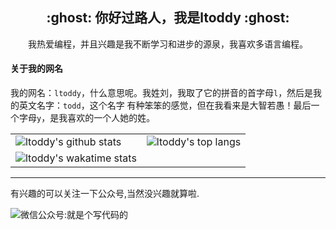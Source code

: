 <h2 align="center">:ghost: 你好过路人，我是ltoddy :ghost:</h2>

<p align="center">我热爱编程，并且兴趣是我不断学习和进步的源泉，我喜欢多语言编程。</p>

#### 关于我的网名

我的网名：`ltoddy`，什么意思呢。我姓刘，我取了它的拼音的首字母`l`，然后是我的英文名字：`todd`，这个名字
有种笨笨的感觉，但在我看来是大智若愚！最后一个字母`y`，是我喜欢的一个人她的姓。

<table>
<tr>
  <td><img src="https://github-readme-stats.vercel.app/api?username=ltoddy&show_icons=true&theme=Gradient" alt="ltoddy's github stats"></td>
  <td><img src="https://github-readme-stats.vercel.app/api/top-langs/?username=ltoddy&layout=compact&hide=HTML" alt="ltoddy's top langs"></td>
</tr>
<tr>
  <td><img src="https://github-readme-stats.vercel.app/api/wakatime?username=ltoddy" alt="ltoddy's wakatime stats"></td>
</tr>
</table>

---

有兴趣的可以关注一下公众号,当然没兴趣就算啦.

<img src="https://img.vim-cn.com/3f/b3220ef7f8a62878fe2c51f3a90a3c314831ec.jpg" alt="微信公众号:就是个写代码的" />

<!--
**ltoddy/ltoddy** is a ✨ _special_ ✨ repository because its `README.md` (this file) appears on your GitHub profile.

Here are some ideas to get you started:

- 🔭 I’m currently working on ...
- 🌱 I’m currently learning ...
- 👯 I’m looking to collaborate on ...
- 🤔 I’m looking for help with ...
- 💬 Ask me about ...
- 📫 How to reach me: ...
- 😄 Pronouns: ...
- ⚡ Fun fact: ...
-->
